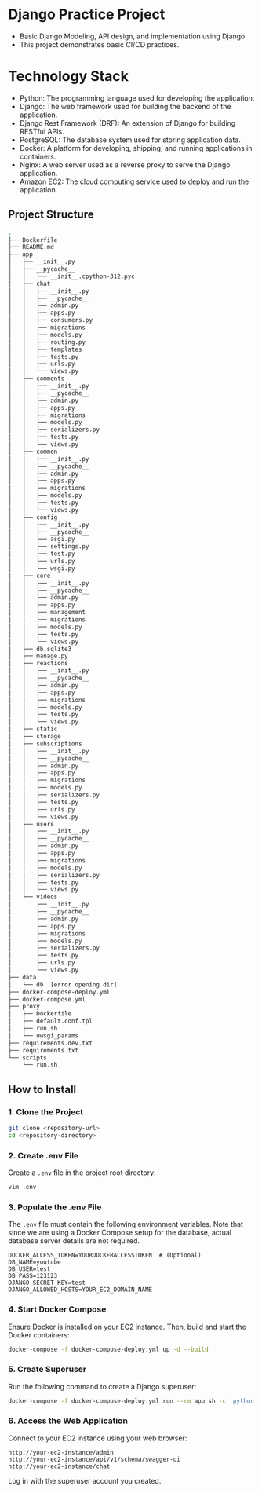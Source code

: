 # Django Practice Project

- Basic Django Modeling, API design, and implementation using Django
- This project demonstrates basic CI/CD practices.


# Technology Stack
- Python: The programming language used for developing the application.
- Django: The web framework used for building the backend of the application.
- Django Rest Framework (DRF): An extension of Django for building RESTful APIs.
- PostgreSQL: The database system used for storing application data.
- Docker: A platform for developing, shipping, and running applications in containers.
- Nginx: A web server used as a reverse proxy to serve the Django application.
- Amazon EC2: The cloud computing service used to deploy and run the application.

## Project Structure
```bash
.
├── Dockerfile
├── README.md
├── app
│   ├── __init__.py
│   ├── __pycache__
│   │   └── __init__.cpython-312.pyc
│   ├── chat
│   │   ├── __init__.py
│   │   ├── __pycache__
│   │   ├── admin.py
│   │   ├── apps.py
│   │   ├── consumers.py
│   │   ├── migrations
│   │   ├── models.py
│   │   ├── routing.py
│   │   ├── templates
│   │   ├── tests.py
│   │   ├── urls.py
│   │   └── views.py
│   ├── comments
│   │   ├── __init__.py
│   │   ├── __pycache__
│   │   ├── admin.py
│   │   ├── apps.py
│   │   ├── migrations
│   │   ├── models.py
│   │   ├── serializers.py
│   │   ├── tests.py
│   │   └── views.py
│   ├── common
│   │   ├── __init__.py
│   │   ├── __pycache__
│   │   ├── admin.py
│   │   ├── apps.py
│   │   ├── migrations
│   │   ├── models.py
│   │   ├── tests.py
│   │   └── views.py
│   ├── config
│   │   ├── __init__.py
│   │   ├── __pycache__
│   │   ├── asgi.py
│   │   ├── settings.py
│   │   ├── test.py
│   │   ├── urls.py
│   │   └── wsgi.py
│   ├── core
│   │   ├── __init__.py
│   │   ├── __pycache__
│   │   ├── admin.py
│   │   ├── apps.py
│   │   ├── management
│   │   ├── migrations
│   │   ├── models.py
│   │   ├── tests.py
│   │   └── views.py
│   ├── db.sqlite3
│   ├── manage.py
│   ├── reactions
│   │   ├── __init__.py
│   │   ├── __pycache__
│   │   ├── admin.py
│   │   ├── apps.py
│   │   ├── migrations
│   │   ├── models.py
│   │   ├── tests.py
│   │   └── views.py
│   ├── static
│   ├── storage
│   ├── subscriptions
│   │   ├── __init__.py
│   │   ├── __pycache__
│   │   ├── admin.py
│   │   ├── apps.py
│   │   ├── migrations
│   │   ├── models.py
│   │   ├── serializers.py
│   │   ├── tests.py
│   │   ├── urls.py
│   │   └── views.py
│   ├── users
│   │   ├── __init__.py
│   │   ├── __pycache__
│   │   ├── admin.py
│   │   ├── apps.py
│   │   ├── migrations
│   │   ├── models.py
│   │   ├── serializers.py
│   │   ├── tests.py
│   │   └── views.py
│   └── videos
│       ├── __init__.py
│       ├── __pycache__
│       ├── admin.py
│       ├── apps.py
│       ├── migrations
│       ├── models.py
│       ├── serializers.py
│       ├── tests.py
│       ├── urls.py
│       └── views.py
├── data
│   └── db  [error opening dir]
├── docker-compose-deploy.yml
├── docker-compose.yml
├── proxy
│   ├── Dockerfile
│   ├── default.conf.tpl
│   ├── run.sh
│   └── uwsgi_params
├── requirements.dev.txt
├── requirements.txt
└── scripts
    └── run.sh
```

## How to Install

### 1. Clone the Project

```bash
git clone <repository-url>
cd <repository-directory>
```

### 2. Create .env File

Create a `.env` file in the project root directory:

```bash
vim .env
```

### 3. Populate the .env File

The `.env` file must contain the following environment variables. Note that since we are using a Docker Compose setup for the database, actual database server details are not required.

```env
DOCKER_ACCESS_TOKEN=YOURDOCKERACCESSTOKEN  # (Optional)
DB_NAME=youtube
DB_USER=test
DB_PASS=123123
DJANGO_SECRET_KEY=test
DJANGO_ALLOWED_HOSTS=YOUR_EC2_DOMAIN_NAME
```

### 4. Start Docker Compose

Ensure Docker is installed on your EC2 instance. Then, build and start the Docker containers:

```bash
docker-compose -f docker-compose-deploy.yml up -d --build
```

### 5. Create Superuser

Run the following command to create a Django superuser:

```bash
docker-compose -f docker-compose-deploy.yml run --rm app sh -c 'python manage.py createsuperuser'
```

### 6. Access the Web Application

Connect to your EC2 instance using your web browser:

```
http://your-ec2-instance/admin
http://your-ec2-instance/api/v1/schema/swagger-ui
http://your-ec2-instance/chat
```

Log in with the superuser account you created.
